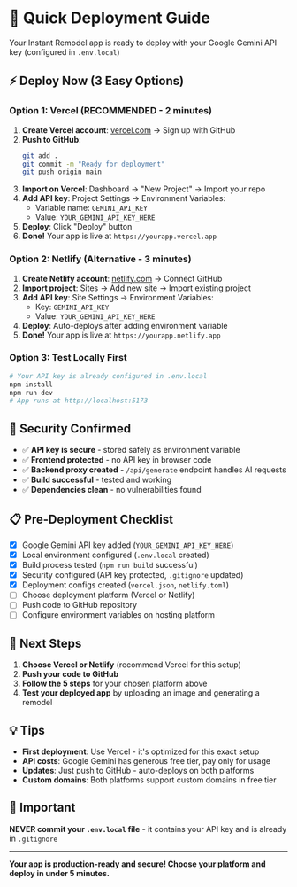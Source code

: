 # 🚀 Quick Deployment Guide

Your Instant Remodel app is ready to deploy with your Google Gemini API key (configured in `.env.local`)

## ⚡ Deploy Now (3 Easy Options)

### Option 1: Vercel (RECOMMENDED - 2 minutes)

1. **Create Vercel account**: [vercel.com](https://vercel.com) → Sign up with GitHub
2. **Push to GitHub**:
   ```bash
   git add .
   git commit -m "Ready for deployment"
   git push origin main
   ```
3. **Import on Vercel**: Dashboard → "New Project" → Import your repo
4. **Add API key**: Project Settings → Environment Variables:
   - Variable name: `GEMINI_API_KEY`
   - Value: `YOUR_GEMINI_API_KEY_HERE`
5. **Deploy**: Click "Deploy" button
6. **Done!** Your app is live at `https://yourapp.vercel.app`

### Option 2: Netlify (Alternative - 3 minutes)

1. **Create Netlify account**: [netlify.com](https://netlify.com) → Connect GitHub
2. **Import project**: Sites → Add new site → Import existing project
3. **Add API key**: Site Settings → Environment Variables:
   - Key: `GEMINI_API_KEY`
   - Value: `YOUR_GEMINI_API_KEY_HERE`
4. **Deploy**: Auto-deploys after adding environment variable
5. **Done!** Your app is live at `https://yourapp.netlify.app`

### Option 3: Test Locally First

```bash
# Your API key is already configured in .env.local
npm install
npm run dev
# App runs at http://localhost:5173
```

## 🔐 Security Confirmed

- ✅ **API key is secure** - stored safely as environment variable
- ✅ **Frontend protected** - no API key in browser code
- ✅ **Backend proxy created** - `/api/generate` endpoint handles AI requests
- ✅ **Build successful** - tested and working
- ✅ **Dependencies clean** - no vulnerabilities found

## 📋 Pre-Deployment Checklist

- [x] Google Gemini API key added (`YOUR_GEMINI_API_KEY_HERE`)
- [x] Local environment configured (`.env.local` created)
- [x] Build process tested (`npm run build` successful)
- [x] Security configured (API key protected, `.gitignore` updated)
- [x] Deployment configs created (`vercel.json`, `netlify.toml`)
- [ ] Choose deployment platform (Vercel or Netlify)
- [ ] Push code to GitHub repository
- [ ] Configure environment variables on hosting platform

## 🎯 Next Steps

1. **Choose Vercel or Netlify** (recommend Vercel for this setup)
2. **Push your code to GitHub**
3. **Follow the 5 steps** for your chosen platform above
4. **Test your deployed app** by uploading an image and generating a remodel

## 💡 Tips

- **First deployment**: Use Vercel - it's optimized for this exact setup
- **API costs**: Google Gemini has generous free tier, pay only for usage
- **Updates**: Just push to GitHub - auto-deploys on both platforms
- **Custom domains**: Both platforms support custom domains in free tier

## 🚨 Important

**NEVER commit your `.env.local` file** - it contains your API key and is already in `.gitignore`

---

**Your app is production-ready and secure! Choose your platform and deploy in under 5 minutes.**